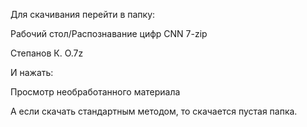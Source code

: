 Для скачивания перейти в папку:

Рабочий стол/Распознавание цифр CNN 7-zip

Степанов К. О.7z

И нажать:

Просмотр необработанного материала


А если скачать стандартным методом, то скачается пустая папка.
